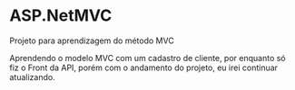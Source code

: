 # ASP.NetMVC
Projeto para aprendizagem do método MVC

Aprendendo o modelo MVC com um cadastro de cliente, por enquanto só fiz o Front da API, porém com o andamento do projeto, eu irei continuar atualizando.
